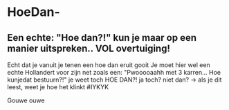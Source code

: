 # HoeDan-
## Een echte: "Hoe dan?!" kun je maar op een manier uitspreken.. VOL overtuiging!
Echt dat je vanuit je tenen een hoe dan eruit gooit
Je moet hier wel een echte Hollandert voor zijn
net zoals een:
"Pwooooaahh met 3 karren... Hoe kunjedat bestuurn?!"
je weet toch
HOE DAN?!
ja toch? niet dan? -> als je dit leest, weet je hoe het klinkt #IYKYK

Gouwe ouwe
